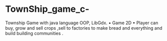 # TownShip_game_c-
Township Game with java language OOP, LibGdx. • Game 2D • Player can buy, grow and sell crops ,sell to factories to make bread and everything and build building communities .
